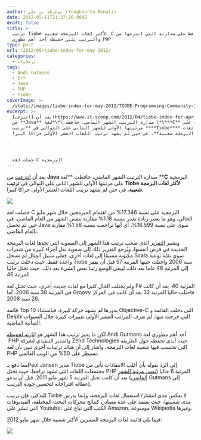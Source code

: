 ```yaml
---
author: يوغرطة بن علي (Youghourta Benali)
date: 2012-05-11T21:37:20.000Z
draft: false
title: >-
  ترتيب Tiobe لأكثر لغات البرمجة شعبية: C يحافظ على صدارته التي انتزعها من Java،
  والترتيب يثير حفيظة أحد أهم مطوري PHP  
type: post
url: /2012/05/tiobe-index-for-may-2012/
categories:
  - برمجيات
tags:
  - Andi Gutmans
  - C++
  - Java
  - PHP
  - Tiobe
coverImage: >-
  /static/images/tiobe-index-for-may-2012/TIOBE-Programming-Community-Index-may-2012.png
excerpt: >-
  بعد أن [انتزعت](https://www.it-scoop.com/2012/04/tiobe-index-for-april-2012/)
  من **Java** صدارة الترتيب الشهر الماضي، حافظت \*\*لغة \*\***C** البرمجية على
  مرتبتها الأولى للشهر الثاني على التوالي في **ترتيب ****Tiobe**** لأكثر لغات
  البرمجة شعبية**، في حين لم يشهد ترتيب اللغات العشر الأولى حراكا كبيرا.




  حصلت لغة C البرمجية
---
```

بعد أن [انتزعت](https://www.it-scoop.com/2012/04/tiobe-index-for-april-2012/) من **Java** صدارة الترتيب الشهر الماضي، حافظت \*\*لغة \*\***C** البرمجية على مرتبتها الأولى للشهر الثاني على التوالي في **ترتيب ****Tiobe**** لأكثر لغات البرمجة شعبية**، في حين لم يشهد ترتيب اللغات العشر الأولى حراكا كبيرا.

![](/static/images/tiobe-index-for-may-2012/TIOBE-Programming-Community-Index-may-2012.png)

حصلت لغة C البرمجية على نسبة 17.346% من اهتمام المبرمجين خلال شهر مايو الحالي، وهو ما يعتبر زيادة تقدر بنسبة 1.18% مقارنة بنفس الشهر من العام الماضي، في حين لم تحصل Java سوى على نسبة 16.599%، أي أنها تراجعت بنسبة 1.56% مقارنة بالعام الماضي.

ويشير [التقرير](http://www.tiobe.com/index.php/content/paperinfo/tpci/index.html) الذي صحب ترتيب هذا الشهر إلى الصعوبة التي تجدها لغات البرمجة الجديدة في فرض أنفسها، ويُرجع التقرير ذلك إلى صعوبة نقل أجزاء كبيرة من شفرات مكتوبة مسبقا إلى لغات أخرى، فعلى سبيل المثال لم تسجل Scala سوى نقلة نوعية واحدة فقط، حيث دخلت ترتيب Tiobe سنة 2006 واحتلت حينها المرتبة 57 قبل أن تقفز إلى المرتبة 48 عاما بعد ذلك، ليبقي الوضع رتيبا بعض الشيء بعد ذلك، حيث تحتل حاليا المرتبة 46.

ولم يختلف الحال كثيرا مع لغات جديدة أخرى، حيث تحتل لغة F# المرتبة 40  بعد أن كانت في المرتبة 38 سنة 2006، أما Groovy فاحتلت حاليا المرتبة 32 بعد أن كانت في المركز 26 سنة 2008.

قائمة Top 10 بدورها لم تشهد حركة كبيرة، فباستثناء Objective-C التي دخلت القائمة و Delphi التي خرجت منها، لم تعرف المراتب العشر الأولى تغييرات كبيرة خلال السنوات الثمانية الماضية.

لكن ما يميز ترتيب هذا الشهر هو [إثارته لحفيظة](http://www.computerworld.com/s/article/9227063/C_keeps_lead_over_Java_in_poll_PHP_developer_questions_results) Andi Gutmans أحد أهم مطوري لغة  PHP والمدير التنفيذي لشركة Zend Technologies حيث أبدى تحفظه حول الطريقة التي تحتسب فيها شعبية لغات البرمجة، وأشار إلى أن هناك ترتيبات أخرى تبين بأن لغة PHP تسيطر على 50% من الويب العالمي.

مما دفع بـPaul Jansen مدير Tiobe إلى الرد بقوله بأن أغلب الانتقادات تأتي من مجتمعات اللغات التي تشهد تراجعا، حيث تحتل PHP المرتبة 6 حاليا ([نفس مرتبة الشهر الماضي](https://www.it-scoop.com/2012/04/tiobe-index-for-april-2012/)) بعد أن كانت تحتل المرتبة 5 شهر مايو 2011. قبل أن يدعو Gutmans إلى إعطائه اقتراحاته لتحسين جودة الترتيب.

للتذكير، فإن ترتيب Tiobe لا يعكس مدى انتشار/ استعمال لغات البرمجة، وإنما يدرس مدى شعبيتها، حيث يعتمد على عدة مصادر، كنتائج محركات البحث المختلفة، الفيديوهات التي تنشر على Youtube، الكتب التي تباع على Amazon، موسوعة Wikipedia وغيرها.

فيما يلي قائمة لغات البرمجة العشرين الأكثر شعبية خلال شهر مايو 2012:

![](/static/images/tiobe-index-for-may-2012/TIOBE-Programming-Community-Index-may-20121.png)
